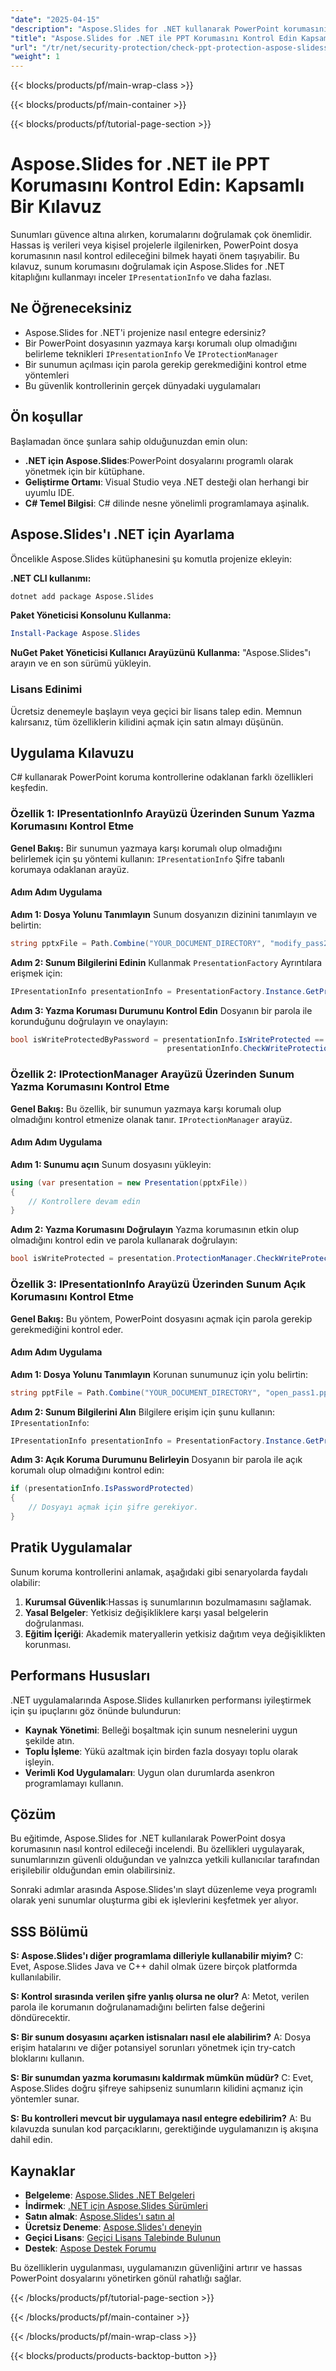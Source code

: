 ```yaml
---
"date": "2025-04-15"
"description": "Aspose.Slides for .NET kullanarak PowerPoint korumasının nasıl kontrol edileceğini öğrenin. PPT dosyalarında yazma ve açma korumasını etkili bir şekilde doğrulama tekniklerini keşfedin."
"title": "Aspose.Slides for .NET ile PPT Korumasını Kontrol Edin Kapsamlı Bir Kılavuz"
"url": "/tr/net/security-protection/check-ppt-protection-aspose-slidess-net/"
"weight": 1
---
```


{{< blocks/products/pf/main-wrap-class >}}

{{< blocks/products/pf/main-container >}}

{{< blocks/products/pf/tutorial-page-section >}}
# Aspose.Slides for .NET ile PPT Korumasını Kontrol Edin: Kapsamlı Bir Kılavuz

Sunumları güvence altına alırken, korumalarını doğrulamak çok önemlidir. Hassas iş verileri veya kişisel projelerle ilgilenirken, PowerPoint dosya korumasının nasıl kontrol edileceğini bilmek hayati önem taşıyabilir. Bu kılavuz, sunum korumasını doğrulamak için Aspose.Slides for .NET kitaplığını kullanmayı inceler `IPresentationInfo` ve daha fazlası.

## Ne Öğreneceksiniz
- Aspose.Slides for .NET'i projenize nasıl entegre edersiniz?
- Bir PowerPoint dosyasının yazmaya karşı korumalı olup olmadığını belirleme teknikleri `IPresentationInfo` Ve `IProtectionManager`
- Bir sunumun açılması için parola gerekip gerekmediğini kontrol etme yöntemleri
- Bu güvenlik kontrollerinin gerçek dünyadaki uygulamaları

## Ön koşullar
Başlamadan önce şunlara sahip olduğunuzdan emin olun:
- **.NET için Aspose.Slides**:PowerPoint dosyalarını programlı olarak yönetmek için bir kütüphane.
- **Geliştirme Ortamı**: Visual Studio veya .NET desteği olan herhangi bir uyumlu IDE.
- **C# Temel Bilgisi**: C# dilinde nesne yönelimli programlamaya aşinalık.

## Aspose.Slides'ı .NET için Ayarlama
Öncelikle Aspose.Slides kütüphanesini şu komutla projenize ekleyin:

**.NET CLI kullanımı:**
```bash
dotnet add package Aspose.Slides
```

**Paket Yöneticisi Konsolunu Kullanma:**
```powershell
Install-Package Aspose.Slides
```

**NuGet Paket Yöneticisi Kullanıcı Arayüzünü Kullanma:** "Aspose.Slides"ı arayın ve en son sürümü yükleyin.

### Lisans Edinimi
Ücretsiz denemeyle başlayın veya geçici bir lisans talep edin. Memnun kalırsanız, tüm özelliklerin kilidini açmak için satın almayı düşünün.

## Uygulama Kılavuzu
C# kullanarak PowerPoint koruma kontrollerine odaklanan farklı özellikleri keşfedin.

### Özellik 1: IPresentationInfo Arayüzü Üzerinden Sunum Yazma Korumasını Kontrol Etme
**Genel Bakış:**
Bir sunumun yazmaya karşı korumalı olup olmadığını belirlemek için şu yöntemi kullanın: `IPresentationInfo` Şifre tabanlı korumaya odaklanan arayüz.

#### Adım Adım Uygulama
**Adım 1: Dosya Yolunu Tanımlayın**
Sunum dosyanızın dizinini tanımlayın ve belirtin:
```csharp
string pptxFile = Path.Combine("YOUR_DOCUMENT_DIRECTORY", "modify_pass2.pptx");
```

**Adım 2: Sunum Bilgilerini Edinin**
Kullanmak `PresentationFactory` Ayrıntılara erişmek için:
```csharp
IPresentationInfo presentationInfo = PresentationFactory.Instance.GetPresentationInfo(pptxFile);
```

**Adım 3: Yazma Koruması Durumunu Kontrol Edin**
Dosyanın bir parola ile korunduğunu doğrulayın ve onaylayın:
```csharp
bool isWriteProtectedByPassword = presentationInfo.IsWriteProtected == NullableBool.True &&
                                   presentationInfo.CheckWriteProtection("pass2");
```

### Özellik 2: IProtectionManager Arayüzü Üzerinden Sunum Yazma Korumasını Kontrol Etme
**Genel Bakış:**
Bu özellik, bir sunumun yazmaya karşı korumalı olup olmadığını kontrol etmenize olanak tanır. `IProtectionManager` arayüz.

#### Adım Adım Uygulama
**Adım 1: Sunumu açın**
Sunum dosyasını yükleyin:
```csharp
using (var presentation = new Presentation(pptxFile))
{
    // Kontrollere devam edin
}
```

**Adım 2: Yazma Korumasını Doğrulayın**
Yazma korumasının etkin olup olmadığını kontrol edin ve parola kullanarak doğrulayın:
```csharp
bool isWriteProtected = presentation.ProtectionManager.CheckWriteProtection("pass2");
```

### Özellik 3: IPresentationInfo Arayüzü Üzerinden Sunum Açık Korumasını Kontrol Etme
**Genel Bakış:**
Bu yöntem, PowerPoint dosyasını açmak için parola gerekip gerekmediğini kontrol eder.

#### Adım Adım Uygulama
**Adım 1: Dosya Yolunu Tanımlayın**
Korunan sunumunuz için yolu belirtin:
```csharp
string pptFile = Path.Combine("YOUR_DOCUMENT_DIRECTORY", "open_pass1.ppt");
```

**Adım 2: Sunum Bilgilerini Alın**
Bilgilere erişim için şunu kullanın: `IPresentationInfo`:
```csharp
IPresentationInfo presentationInfo = PresentationFactory.Instance.GetPresentationInfo(pptFile);
```

**Adım 3: Açık Koruma Durumunu Belirleyin**
Dosyanın bir parola ile açık korumalı olup olmadığını kontrol edin:
```csharp
if (presentationInfo.IsPasswordProtected)
{
    // Dosyayı açmak için şifre gerekiyor.
}
```

## Pratik Uygulamalar
Sunum koruma kontrollerini anlamak, aşağıdaki gibi senaryolarda faydalı olabilir:
1. **Kurumsal Güvenlik**:Hassas iş sunumlarının bozulmamasını sağlamak.
2. **Yasal Belgeler**: Yetkisiz değişikliklere karşı yasal belgelerin doğrulanması.
3. **Eğitim İçeriği**: Akademik materyallerin yetkisiz dağıtım veya değişiklikten korunması.

## Performans Hususları
.NET uygulamalarında Aspose.Slides kullanırken performansı iyileştirmek için şu ipuçlarını göz önünde bulundurun:
- **Kaynak Yönetimi**: Belleği boşaltmak için sunum nesnelerini uygun şekilde atın.
- **Toplu İşleme**: Yükü azaltmak için birden fazla dosyayı toplu olarak işleyin.
- **Verimli Kod Uygulamaları**: Uygun olan durumlarda asenkron programlamayı kullanın.

## Çözüm
Bu eğitimde, Aspose.Slides for .NET kullanılarak PowerPoint dosya korumasının nasıl kontrol edileceği incelendi. Bu özellikleri uygulayarak, sunumlarınızın güvenli olduğundan ve yalnızca yetkili kullanıcılar tarafından erişilebilir olduğundan emin olabilirsiniz.

Sonraki adımlar arasında Aspose.Slides'ın slayt düzenleme veya programlı olarak yeni sunumlar oluşturma gibi ek işlevlerini keşfetmek yer alıyor.

## SSS Bölümü
**S: Aspose.Slides'ı diğer programlama dilleriyle kullanabilir miyim?**
C: Evet, Aspose.Slides Java ve C++ dahil olmak üzere birçok platformda kullanılabilir.

**S: Kontrol sırasında verilen şifre yanlış olursa ne olur?**
A: Metot, verilen parola ile korumanın doğrulanamadığını belirten false değerini döndürecektir.

**S: Bir sunum dosyasını açarken istisnaları nasıl ele alabilirim?**
A: Dosya erişim hatalarını ve diğer potansiyel sorunları yönetmek için try-catch bloklarını kullanın.

**S: Bir sunumdan yazma korumasını kaldırmak mümkün müdür?**
C: Evet, Aspose.Slides doğru şifreye sahipseniz sunumların kilidini açmanız için yöntemler sunar.

**S: Bu kontrolleri mevcut bir uygulamaya nasıl entegre edebilirim?**
A: Bu kılavuzda sunulan kod parçacıklarını, gerektiğinde uygulamanızın iş akışına dahil edin.

## Kaynaklar
- **Belgeleme**: [Aspose.Slides .NET Belgeleri](https://reference.aspose.com/slides/net/)
- **İndirmek**: [.NET için Aspose.Slides Sürümleri](https://releases.aspose.com/slides/net/)
- **Satın almak**: [Aspose.Slides'ı satın al](https://purchase.aspose.com/buy)
- **Ücretsiz Deneme**: [Aspose.Slides'ı deneyin](https://releases.aspose.com/slides/net/)
- **Geçici Lisans**: [Geçici Lisans Talebinde Bulunun](https://purchase.aspose.com/temporary-license/)
- **Destek**: [Aspose Destek Forumu](https://forum.aspose.com/c/slides/11)

Bu özelliklerin uygulanması, uygulamanızın güvenliğini artırır ve hassas PowerPoint dosyalarını yönetirken gönül rahatlığı sağlar.

{{< /blocks/products/pf/tutorial-page-section >}}

{{< /blocks/products/pf/main-container >}}

{{< /blocks/products/pf/main-wrap-class >}}

{{< blocks/products/products-backtop-button >}}
